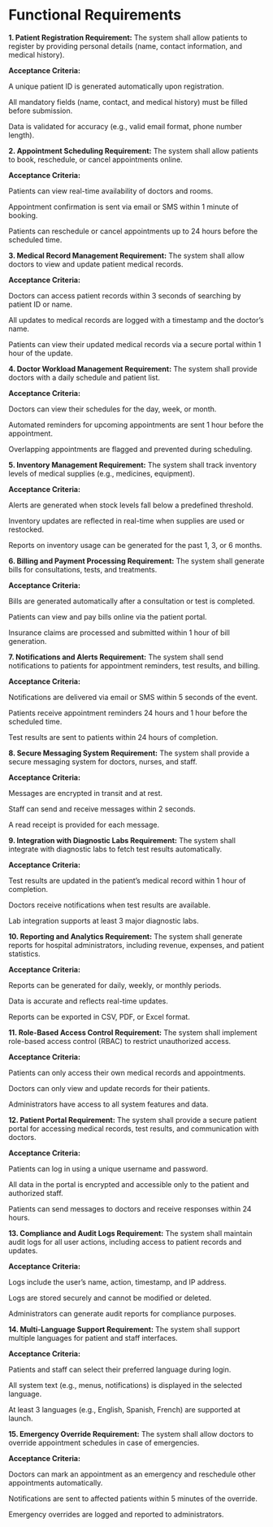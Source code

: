 #                                                           Functional Requirements

**1. Patient Registration
Requirement:**
The system shall allow patients to register by providing personal details (name, contact information, and medical history).

**Acceptance Criteria:**

A unique patient ID is generated automatically upon registration.

All mandatory fields (name, contact, and medical history) must be filled before submission.

Data is validated for accuracy (e.g., valid email format, phone number length).

**2. Appointment Scheduling
Requirement:**
The system shall allow patients to book, reschedule, or cancel appointments online.

**Acceptance Criteria:**

Patients can view real-time availability of doctors and rooms.

Appointment confirmation is sent via email or SMS within 1 minute of booking.

Patients can reschedule or cancel appointments up to 24 hours before the scheduled time.

**3. Medical Record Management
Requirement:**
The system shall allow doctors to view and update patient medical records.

**Acceptance Criteria:**

Doctors can access patient records within 3 seconds of searching by patient ID or name.

All updates to medical records are logged with a timestamp and the doctor’s name.

Patients can view their updated medical records via a secure portal within 1 hour of the update.

**4. Doctor Workload Management
Requirement:**
The system shall provide doctors with a daily schedule and patient list.

**Acceptance Criteria:**

Doctors can view their schedules for the day, week, or month.

Automated reminders for upcoming appointments are sent 1 hour before the appointment.

Overlapping appointments are flagged and prevented during scheduling.

**5. Inventory Management
Requirement:**
The system shall track inventory levels of medical supplies (e.g., medicines, equipment).

**Acceptance Criteria:**

Alerts are generated when stock levels fall below a predefined threshold.

Inventory updates are reflected in real-time when supplies are used or restocked.

Reports on inventory usage can be generated for the past 1, 3, or 6 months.

**6. Billing and Payment Processing
Requirement:**
The system shall generate bills for consultations, tests, and treatments.

**Acceptance Criteria:**

Bills are generated automatically after a consultation or test is completed.

Patients can view and pay bills online via the patient portal.

Insurance claims are processed and submitted within 1 hour of bill generation.

**7. Notifications and Alerts
Requirement:**
The system shall send notifications to patients for appointment reminders, test results, and billing.

**Acceptance Criteria:**

Notifications are delivered via email or SMS within 5 seconds of the event.

Patients receive appointment reminders 24 hours and 1 hour before the scheduled time.

Test results are sent to patients within 24 hours of completion.

**8. Secure Messaging System
Requirement:**
The system shall provide a secure messaging system for doctors, nurses, and staff.

**Acceptance Criteria:**

Messages are encrypted in transit and at rest.

Staff can send and receive messages within 2 seconds.

A read receipt is provided for each message.

**9. Integration with Diagnostic Labs
Requirement:**
The system shall integrate with diagnostic labs to fetch test results automatically.

**Acceptance Criteria:**

Test results are updated in the patient’s medical record within 1 hour of completion.

Doctors receive notifications when test results are available.

Lab integration supports at least 3 major diagnostic labs.

**10. Reporting and Analytics
Requirement:**
The system shall generate reports for hospital administrators, including revenue, expenses, and patient statistics.

**Acceptance Criteria:**

Reports can be generated for daily, weekly, or monthly periods.

Data is accurate and reflects real-time updates.

Reports can be exported in CSV, PDF, or Excel format.

**11. Role-Based Access Control
Requirement:**
The system shall implement role-based access control (RBAC) to restrict unauthorized access.

**Acceptance Criteria:**

Patients can only access their own medical records and appointments.

Doctors can only view and update records for their patients.

Administrators have access to all system features and data.

**12. Patient Portal
Requirement:**
The system shall provide a secure patient portal for accessing medical records, test results, and communication with doctors.

**Acceptance Criteria:**

Patients can log in using a unique username and password.

All data in the portal is encrypted and accessible only to the patient and authorized staff.

Patients can send messages to doctors and receive responses within 24 hours.

**13. Compliance and Audit Logs
Requirement:**
The system shall maintain audit logs for all user actions, including access to patient records and updates.

**Acceptance Criteria:**

Logs include the user’s name, action, timestamp, and IP address.

Logs are stored securely and cannot be modified or deleted.

Administrators can generate audit reports for compliance purposes.

**14. Multi-Language Support
Requirement:**
The system shall support multiple languages for patient and staff interfaces.

**Acceptance Criteria:**

Patients and staff can select their preferred language during login.

All system text (e.g., menus, notifications) is displayed in the selected language.

At least 3 languages (e.g., English, Spanish, French) are supported at launch.

**15. Emergency Override
Requirement:**
The system shall allow doctors to override appointment schedules in case of emergencies.

**Acceptance Criteria:**

Doctors can mark an appointment as an emergency and reschedule other appointments automatically.

Notifications are sent to affected patients within 5 minutes of the override.

Emergency overrides are logged and reported to administrators.
